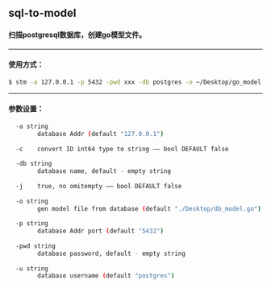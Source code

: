 ## sql-to-model

#### 扫描postgresql数据库，创建go模型文件。

-----

#### 使用方式：

```bash
$ stm -a 127.0.0.1 -p 5432 -pwd xxx -db postgres -o ~/Desktop/go_model.go
```
-----

#### 参数设置：
```bash
  -a string
    	database Addr (default "127.0.0.1")
      
  -c	convert ID int64 type to string —— bool DEFAULT false
  
  -db string
    	database name, default - empty string
      
  -j	true, no omitempty —— bool DEFAULT false
  
  -o string
    	gen model file from database (default "./Desktop/db_model.go")
      
  -p string
    	database Addr port (default "5432")
      
  -pwd string
    	database password, default - empty string
      
  -u string
    	database username (default "postgres")
```      
